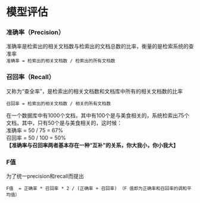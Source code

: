 # 模型评估  
### 准确率（Precision）  
准确率是检索出的相关文档数与检索出的文档总数的比率，衡量的是检索系统的查准率  
`准确率 = 检索出的相关文档数 / 检索出的所有文档数`  
### 召回率（Recall）  
又称为“查全率”，是检索出的相关文档数和文档库中所有的相关文档数的比率  
  
  
`召回率 = 检索出的相关文档数 / 相关的所有文档数`  
  
  

在一个数据库中有1000个文档，其中有100个是与美食相关的，系统检索出75个文档，其中，只有50个是与美食相关的，这时候：  
准确率 = 50 / 75 = 67%  
召回率 = 50 / 100 = 50%  
**【准确率与召回率两者基本存在一种“互补”的关系，你大我小，你小我大】**  
### F值  
为了统一precision和recall而提出  
  
  
`F值  = 正确率 * 召回率 * 2 / (正确率 + 召回率) （F 值即为正确率和召回率的调和平均值）  
`
